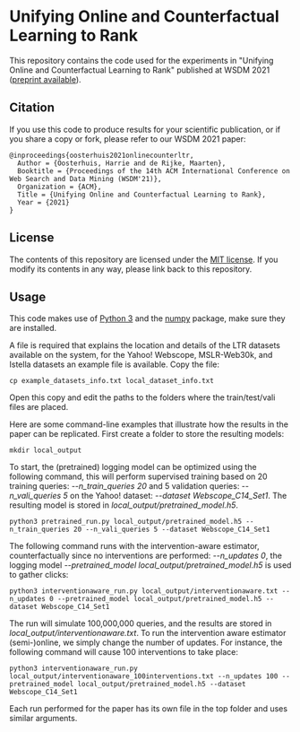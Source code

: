 # Unifying Online and Counterfactual Learning to Rank
This repository contains the code used for the experiments in "Unifying Online and Counterfactual Learning to Rank" published at WSDM 2021 ([preprint available](https://arxiv.org/abs/2012.04426)).

Citation
--------

If you use this code to produce results for your scientific publication, or if you share a copy or fork, please refer to our WSDM 2021 paper:

```
@inproceedings{oosterhuis2021onlinecounterltr,
  Author = {Oosterhuis, Harrie and de Rijke, Maarten},
  Booktitle = {Proceedings of the 14th ACM International Conference on Web Search and Data Mining (WSDM'21)},
  Organization = {ACM},
  Title = {Unifying Online and Counterfactual Learning to Rank},
  Year = {2021}
}
```

License
-------

The contents of this repository are licensed under the [MIT license](LICENSE). If you modify its contents in any way, please link back to this repository.

Usage
-------

This code makes use of [Python 3](https://www.python.org/) and the [numpy](https://numpy.org/) package, make sure they are installed.

A file is required that explains the location and details of the LTR datasets available on the system, for the Yahoo! Webscope, MSLR-Web30k, and Istella datasets an example file is available. Copy the file:
```
cp example_datasets_info.txt local_dataset_info.txt
```
Open this copy and edit the paths to the folders where the train/test/vali files are placed.

Here are some command-line examples that illustrate how the results in the paper can be replicated.
First create a folder to store the resulting models:
```
mkdir local_output
```
To start, the (pretrained) logging model can be optimized using the following command, this will perform supervised training based on 20 training queries: *--n_train_queries 20* and 5 validation queries: *--n_vali_queries 5* on the Yahoo! dataset: *--dataset Webscope_C14_Set1*.
The resulting model is stored in *local_output/pretrained_model.h5*.
```
python3 pretrained_run.py local_output/pretrained_model.h5 --n_train_queries 20 --n_vali_queries 5 --dataset Webscope_C14_Set1
```
The following command runs with the intervention-aware estimator, counterfactually since no interventions are performed: *--n_updates 0*, the logging model *--pretrained_model local_output/pretrained_model.h5* is used to gather clicks:
```
python3 interventionaware_run.py local_output/interventionaware.txt --n_updates 0 --pretrained_model local_output/pretrained_model.h5 --dataset Webscope_C14_Set1
```
The run will simulate 100,000,000 queries, and the results are stored in *local_output/interventionaware.txt*.
To run the intervention aware estimator (semi-)online, we simply change the number of updates. For instance, the following command will cause 100 interventions to take place:
```
python3 interventionaware_run.py local_output/interventionaware_100interventions.txt --n_updates 100 --pretrained_model local_output/pretrained_model.h5 --dataset Webscope_C14_Set1
```
Each run performed for the paper has its own file in the top folder and uses similar arguments.